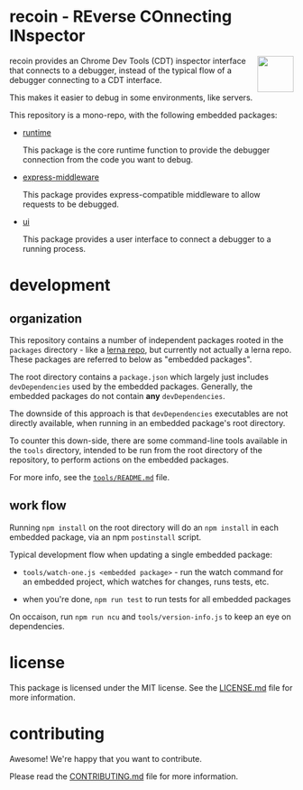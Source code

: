 recoin - REverse COnnecting INspector
================================================================================

<img src="docs/images/recoin.png" width="64" align="right">

recoin provides an Chrome Dev Tools (CDT) inspector interface that connects to
a debugger, instead of the typical flow of a debugger connecting to a
CDT interface.

This makes it easier to debug in some environments, like servers.


This repository is a mono-repo, with the following embedded packages:

- [runtime](packages/runtime/README.md)

  This package is the core runtime function to provide the debugger
  connection from the code you want to debug.

- [express-middleware](packages/express-middleware/README.md)

  This package provides express-compatible middleware to allow requests
  to be debugged.

- [ui](packages/ui/README.md)

  This package provides a user interface to connect a debugger to a 
  running process.


development
================================================================================

## organization

This repository contains a number of independent packages rooted in the
`packages` directory - like a [lerna repo](https://lernajs.io/), but currently
not actually a lerna repo.  These packages are referred to below as
"embedded packages".

The root directory contains a `package.json` which largely just includes
`devDependencies` used by the embedded packages.  Generally, the embedded
packages do not contain **any** `devDependencies`.

The downside of this approach is that `devDependencies` executables are not
directly available, when running in an embedded package's root directory.

To counter this down-side, there are some command-line tools available in the
`tools` directory, intended to be run from the root directory of the repository,
to perform actions on the embedded packages.

For more info, see the [`tools/README.md`](tools/README.md) file.

## work flow

Running `npm install` on the root directory will do an `npm install` in each
embedded package, via an npm `postinstall` script.

Typical development flow when updating a single embedded package:

- `tools/watch-one.js <embedded package>` - run the watch command for an
  embedded project, which watches for changes, runs tests, etc.

- when you're done, `npm run test` to run tests for all embedded packages

On occaison, run `npm run ncu` and `tools/version-info.js` to keep an eye on
dependencies.

license
================================================================================

This package is licensed under the MIT license.  See the [LICENSE.md][] file
for more information.


contributing
================================================================================

Awesome!  We're happy that you want to contribute.

Please read the [CONTRIBUTING.md][] file for more information.


[LICENSE.md]: LICENSE.md
[CONTRIBUTING.md]: CONTRIBUTING.md
[CHANGELOG.md]: CHANGELOG.md